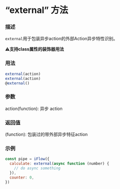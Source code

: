# “external” 方法

### 描述
`external`用于包装异步action的外部Action异步特性识别。

⚠️**支持class属性的装饰器用法**

### 用法
```javascript
external(action)
external(action)
@external()
```

### 参数
action(function): 异步 action

### 返回值
(function): 包装过的带外部异步特征action

### 示例
```javascript
const pipe = iFlow({
  calculate: external(async function (number) {
    // do async something
  }),
  counter: 0,
})
```
